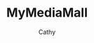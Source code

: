 ---
layout: post
title: MyMediaMall
author: Cathy
section: books-movies-music
categories: [books-movies-music, cathy]
audience: ''
keywords: ''
goals: ''
actions: ''
---